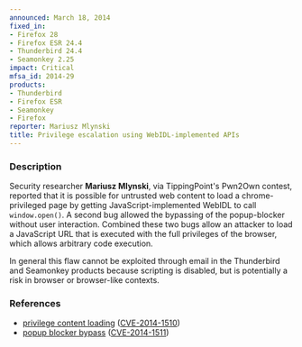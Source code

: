 ```yaml
---
announced: March 18, 2014
fixed_in:
- Firefox 28
- Firefox ESR 24.4
- Thunderbird 24.4
- Seamonkey 2.25
impact: Critical
mfsa_id: 2014-29
products:
- Thunderbird
- Firefox ESR
- Seamonkey
- Firefox
reporter: Mariusz Mlynski
title: Privilege escalation using WebIDL-implemented APIs
---
```


<h3>Description</h3>

<p>Security researcher <strong>Mariusz Mlynski</strong>, via TippingPoint's
Pwn2Own contest, reported that it is possible for untrusted web content to load
a chrome-privileged page by getting JavaScript-implemented WebIDL to call
<code>window.open()</code>. A second bug allowed the bypassing of the
popup-blocker without user interaction. Combined these two bugs allow an
attacker to load a JavaScript URL that is executed with the full privileges of
the browser, which allows arbitrary code execution.
</p>

<p class="note">In general this flaw cannot be exploited through email in the
Thunderbird and Seamonkey products because scripting is disabled, but is
potentially a risk in browser or browser-like contexts.</p>

<h3>References</h3>

<ul>
  <li><a href="https://bugzilla.mozilla.org/show_bug.cgi?id=982906">
       privilege content loading</a> (<a href="http://cve.mitre.org/cgi-bin/cvename.cgi?name=CVE-2014-1510" class="ex-ref">CVE-2014-1510</a>)</li>
  <li><a href="https://bugzilla.mozilla.org/show_bug.cgi?id=982909">
       popup blocker bypass</a> (<a href="http://cve.mitre.org/cgi-bin/cvename.cgi?name=CVE-2014-1511" class="ex-ref">CVE-2014-1511</a>)</li>
</ul>



